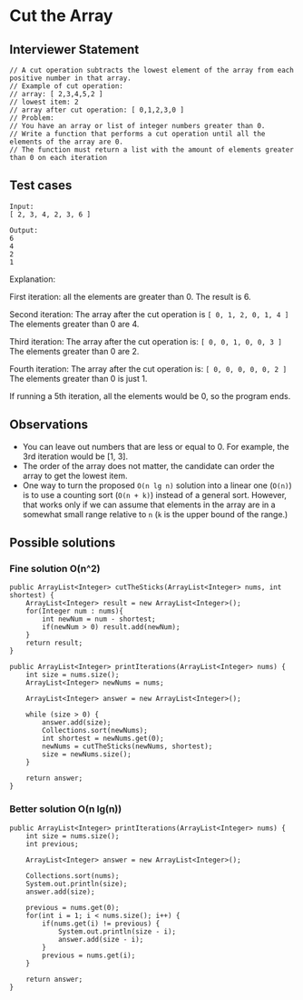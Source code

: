 # Cut the Array

## Interviewer Statement

```
// A cut operation subtracts the lowest element of the array from each positive number in that array.
// Example of cut operation:
// array: [ 2,3,4,5,2 ]
// lowest item: 2
// array after cut operation: [ 0,1,2,3,0 ]
// Problem:
// You have an array or list of integer numbers greater than 0.
// Write a function that performs a cut operation until all the elements of the array are 0.
// The function must return a list with the amount of elements greater than 0 on each iteration
```

## Test cases

```
Input:
[ 2, 3, 4, 2, 3, 6 ]

Output:
6
4
2
1
```

Explanation:

First iteration: all the elements are greater than 0. The result is 6.

Second iteration:
The array after the cut operation is
`[ 0, 1, 2, 0, 1, 4 ]`
The elements greater than 0 are 4.

Third iteration:
The array after the cut operation is:
`[ 0, 0, 1, 0, 0, 3 ]`
The elements greater than 0 are 2.

Fourth iteration:
The array after the cut operation is:
`[ 0, 0, 0, 0, 0, 2 ]`
The elements greater than 0 is just 1.

If running a 5th iteration, all the elements would be 0, so the program ends.

## Observations

- You can leave out numbers that are less or equal to 0. For example, the 3rd iteration would be [1, 3].
- The order of the array does not matter, the candidate can order the array to get the lowest item.
- One way to turn the proposed `O(n lg n)` solution into a linear one (`O(n)`) is to use a counting sort (`O(n + k)`) instead of a general sort. However, that works only if we can assume that elements in the array are in a somewhat small range relative to `n` (`k` is the upper bound of the range.)


## Possible solutions

### Fine solution O(n^2)

```
public ArrayList<Integer> cutTheSticks(ArrayList<Integer> nums, int shortest) {
    ArrayList<Integer> result = new ArrayList<Integer>();
    for(Integer num : nums){
        int newNum = num - shortest;
        if(newNum > 0) result.add(newNum);
    }
    return result;
}

public ArrayList<Integer> printIterations(ArrayList<Integer> nums) {
    int size = nums.size();
    ArrayList<Integer> newNums = nums;

    ArrayList<Integer> answer = new ArrayList<Integer>();

    while (size > 0) {
        answer.add(size);
        Collections.sort(newNums);
        int shortest = newNums.get(0);
        newNums = cutTheSticks(newNums, shortest);
        size = newNums.size();
    }

    return answer;
}
```

### Better solution O(n lg(n))
```
public ArrayList<Integer> printIterations(ArrayList<Integer> nums) {
    int size = nums.size();
    int previous;

    ArrayList<Integer> answer = new ArrayList<Integer>();

    Collections.sort(nums);
    System.out.println(size);
    answer.add(size);

    previous = nums.get(0);
    for(int i = 1; i < nums.size(); i++) {
        if(nums.get(i) != previous) {
            System.out.println(size - i);
            answer.add(size - i);
        }
        previous = nums.get(i);
    }

    return answer;
}
```
